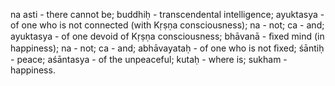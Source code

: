 na asti - there cannot be; buddhiḥ - transcendental intelligence; ayuktasya - of one who is not connected (with Kṛṣṇa consciousness); na - not; ca - and; ayuktasya - of one devoid of Kṛṣṇa consciousness; bhāvanā - ﬁxed mind (in happiness); na - not; ca - and; abhāvayataḥ - of one who is not ﬁxed; śāntiḥ - peace; aśāntasya - of the unpeaceful; kutaḥ - where is; sukham - happiness.